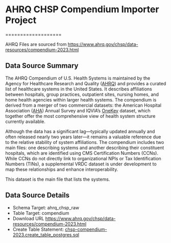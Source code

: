 # AHRQ CHSP Compendium Importer Project
===================

AHRQ Files are sourced from https://www.ahrq.gov/chsp/data-resources/compendium-2023.html

Data Source Summary
---------------------

The AHRQ Compendium of U.S. Health Systems is maintained by the Agency for Healthcare Research and Quality ([AHRQ](https://www.ahrq.gov/)) and provides a curated list of healthcare systems in the United States. It describes affiliations between hospitals, group practices, outpatient sites, nursing homes, and home health agencies within larger health systems. The compendium is derived from a merger of two commercial datasets: the American Hospital Association ([AHA](https://www.aha.org/)) Annual Survey and IQVIA’s [OneKey](https://www.iqvia.com/solutions/commercialization/data-and-information-management/onekey) dataset, which together offer the most comprehensive view of health system structure currently available.

Although the data has a significant lag—typically updated annually and often released nearly two years later—it remains a valuable reference due to the relative stability of system affiliations. The compendium includes two main files: one describing systems and another describing their constituent hospitals, which are identified using CMS Certification Numbers (CCNs). While CCNs do not directly link to organizational NPIs or Tax Identification Numbers (TINs), a supplemental VRDC dataset is under development to map these relationships and enhance interoperability.

This dataset is the main file that lists the systems.

Data Source Details
-------------------

* Schema Target: ahrq_chsp_raw
* Table Target: compendium
* Download URL https://www.ahrq.gov/chsp/data-resources/compendium-2023.html
* Create Table Statement: [chsp-compendium-2023.create_table_postgres.sql](./chsp-compendium-2023.create_table_postgres.sql)
